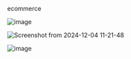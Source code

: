 ecommerce

![image](https://github.com/user-attachments/assets/27c566a4-16eb-4c9e-a566-40d25e93cbc2)


![Screenshot from 2024-12-04 11-21-48](https://github.com/user-attachments/assets/b54c70af-bbbf-4d5a-b154-29f737ab827f)

![image](https://github.com/user-attachments/assets/9b26530f-1b85-4c42-a4e6-b600b96f8113)

